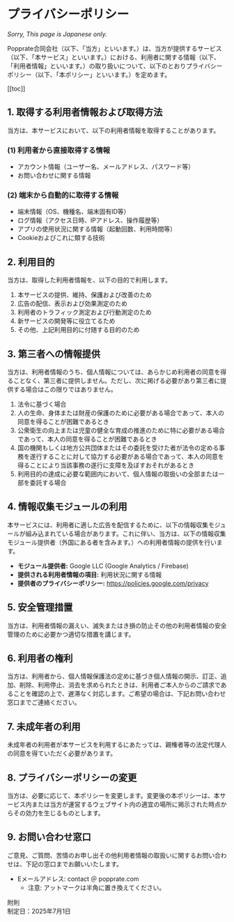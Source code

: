 # プライバシーポリシー

*Sorry, This page is Japanese only.*

Popprate合同会社（以下、「当方」といいます。）は、当方が提供するサービス（以下、「本サービス」といいます。）における、利用者に関する情報（以下、「利用者情報」といいます。）の取り扱いについて、以下のとおりプライバシーポリシー（以下、「本ポリシー」といいます。）を定めます。

[[toc]]

## 1. 取得する利用者情報および取得方法
当方は、本サービスにおいて、以下の利用者情報を取得することがあります。

### (1) 利用者から直接取得する情報
- アカウント情報（ユーザー名、メールアドレス、パスワード等）
- お問い合わせに関する情報

### (2) 端末から自動的に取得する情報
- 端末情報（OS、機種名、端末固有ID等）
- ログ情報（アクセス日時、IPアドレス、操作履歴等）
- アプリの使用状況に関する情報（起動回数、利用時間等）
- Cookieおよびこれに類する技術

## 2. 利用目的
当方は、取得した利用者情報を、以下の目的で利用します。
1. 本サービスの提供、維持、保護および改善のため
2. 広告の配信、表示および効果測定のため
3. 利用者のトラフィック測定および行動測定のため
4. 新サービスの開発等に役立てるため
5. その他、上記利用目的に付随する目的のため

## 3. 第三者への情報提供
当方は、利用者情報のうち、個人情報については、あらかじめ利用者の同意を得ることなく、第三者に提供しません。ただし、次に掲げる必要があり第三者に提供する場合はこの限りではありません。
1. 法令に基づく場合
2. 人の生命、身体または財産の保護のために必要がある場合であって、本人の同意を得ることが困難であるとき
3. 公衆衛生の向上または児童の健全な育成の推進のために特に必要がある場合であって、本人の同意を得ることが困難であるとき
4. 国の機関もしくは地方公共団体またはその委託を受けた者が法令の定める事務を遂行することに対して協力する必要がある場合であって、本人の同意を得ることにより当該事務の遂行に支障を及ぼすおそれがあるとき
5. 利用目的の達成に必要な範囲内において、個人情報の取扱いの全部または一部を委託する場合

## 4. 情報収集モジュールの利用
本サービスには、利用者に適した広告を配信するために、以下の情報収集モジュールが組み込まれている場合があります。これに伴い、当方は、以下の情報収集モジュール提供者（外国にある者を含みます。）への利用者情報の提供を行います。

- **モジュール提供者:** Google LLC (Google Analytics / Firebase)
- **提供される利用者情報の項目:** 利用状況に関する情報
- **提供者のプライバシーポリシー:** https://policies.google.com/privacy

<!-- 注意：上記は一般的な例です。使用しているSDKやツールに合わせて正確に記載してください。 -->

## 5. 安全管理措置
当方は、利用者情報の漏えい、滅失またはき損の防止その他の利用者情報の安全管理のために必要かつ適切な措置を講じます。

## 6. 利用者の権利
当方は、利用者から、個人情報保護法の定めに基づき個人情報の開示、訂正、追加、削除、利用停止、消去を求められたときは、利用者ご本人からのご請求であることを確認の上で、遅滞なく対応します。ご希望の場合は、下記お問い合わせ窓口までご連絡ください。

## 7. 未成年者の利用
未成年者の利用者が本サービスを利用するにあたっては、親権者等の法定代理人の同意を得ていただく必要があります。

## 8. プライバシーポリシーの変更
当方は、必要に応じて、本ポリシーを変更します。変更後の本ポリシーは、本サービス内または当方が運営するウェブサイト内の適宜の場所に掲示された時点からその効力を生じるものとします。

## 9. お問い合わせ窓口
ご意見、ご質問、苦情のお申し出その他利用者情報の取扱いに関するお問い合わせは、下記の窓口までお願いいたします。
- Eメールアドレス: contact ＠ popprate.com
    - 注意: アットマークは半角に置き換えてください。

附則  
制定日：2025年7月1日